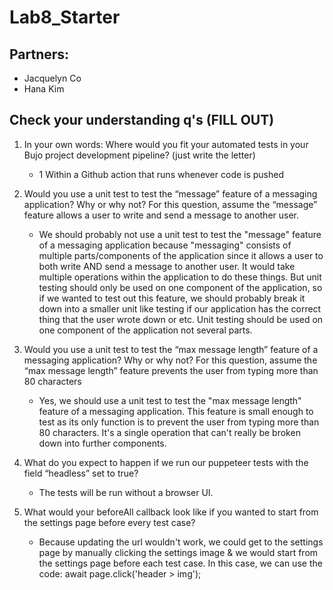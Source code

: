 # Lab8_Starter

## Partners:
* Jacquelyn Co
* Hana Kim

## Check your understanding q's (FILL OUT)
1. In your own words: Where would you fit your automated tests in your Bujo project development pipeline? (just write the letter)
    * 1 Within a Github action that runs whenever code is pushed 

2. Would you use a unit test to test the “message” feature of a messaging application? Why or why not? For this question, assume the “message” feature allows a user to write and send a message to another user.
    * We should probably not use a unit test to test the "message" feature of a messaging application because "messaging" consists of multiple parts/components of the application  since it allows a user to both write AND send a message to another user. It would take multiple operations within the application to do these things. But unit testing should only be used on one component of the application, so if we wanted to test out this feature, we should probably break it down into a smaller unit like testing if our application has the correct thing that the user wrote down or etc. Unit testing should be used on one component of the application not several parts. 

3. Would you use a unit test to test the “max message length” feature of a messaging application? Why or why not? For this question, assume the “max message length” feature prevents the user from typing more than 80 characters
    * Yes, we should use a unit test to test the "max message length" feature of a messaging application. This feature is small enough to test as its only function is to prevent the user from typing more than 80 characters. It's a single operation that can't really be broken down into further components.

4. What do you expect to happen if we run our puppeteer tests with the field “headless” set to true?
    * The tests will be run without a browser UI.

5. What would your beforeAll callback look like if you wanted to start from the settings page before every test case?
    * Because updating the url wouldn't work, we could get to the settings page by manually clicking the settings image & we would start from the settings page before each test case. In this case, we can use the code: await page.click('header > img');
